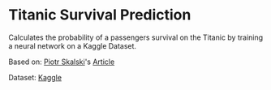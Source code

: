 # Titanic Survival Prediction
Calculates the probability of a passengers survival on the Titanic by training a neural network on a Kaggle Dataset.

Based on: [Piotr Skalski](https://github.com/SkalskiP)'s [Article](https://towardsdatascience.com/lets-code-a-neural-network-in-plain-numpy-ae7e74410795)

Dataset: [Kaggle](https://www.kaggle.com/competitions/titanic/data?select=train.csv)
